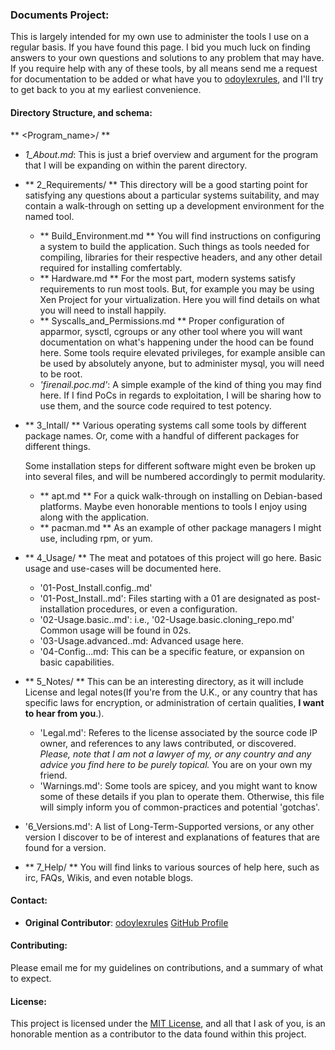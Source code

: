 ### Documents Project:
This is largely intended for my own use to administer the tools I use on a 
regular basis. If you have found this page. I bid you much luck on finding 
answers to your own questions and solutions to any problem that may have. 
If you require help with any of these tools, by all means send me a 
request for documentation to be added or what have you to [odoylexrules](mailto:mintopintohintodoo@gmail.com), 
and I'll try to get back to you at my earliest convenience.

#### Directory Structure, and schema:
** <Program_name>/ **
- *1_About.md*: This is just a brief overview and argument for the 
program that I will be expanding on within the parent directory.
- ** 2_Requirements/ **
  This directory will be a good starting point for satisfying any 
  questions about a particular systems suitability, and may contain 
  a walk-through on setting up a development environment for the named tool.
  - ** Build_Environment.md **
    You will find instructions on configuring a system to build the 
    application. Such things as tools needed for compiling, libraries for
    their respective headers, and any other detail required for installing 
    comfertably.
  - ** Hardware.md **
    For the most part, modern systems satisfy requirements to run most tools. 
    But, for example you may be using Xen Project for your virtualization. 
    Here you will find details on what you will need to install happily.
  - ** Syscalls_and_Permissions.md **
    Proper configuration of apparmor, sysctl, cgroups or any other tool 
    where you will want documentation on what's happening under the hood 
    can be found here. Some tools require elevated privileges, for example 
    ansible can be used by absolutely anyone, but to administer mysql, you 
    will need to be root.
  - *'firenail.poc.md'*: A simple example of the kind of thing you may find 
    here. If I find PoCs in regards to exploitation, I will be sharing how 
    to use them, and the source code required to test potency.
- ** 3_Intall/ **
  Various operating systems call some tools by different package names. Or, 
  come with a handful of different packages for different things.

  Some installation steps for different software might even be broken up 
  into several files, and will be numbered accordingly to permit modularity.
  - ** apt.md **
  For a quick walk-through on installing on Debian-based platforms. Maybe
  even honorable mentions to tools I enjoy using along with the application.
  - ** pacman.md **
  As an example of other package managers I might use, including rpm, or yum.
- ** 4_Usage/ **
  The meat and potatoes of this project will go here. Basic usage and use-cases 
  will be documented here.
  - '01-Post_Install.config.*<brief description>*.md'
  - '01-Post_Install.*<brief description>*.md': Files starting with a 01 are 
    designated as post-installation procedures, or even a configuration.
  - '02-Usage.basic.*<brief description>*.md': i.e.,
    '02-Usage.basic.cloning_repo.md' Common usage will be found in 02s.
  - '03-Usage.advanced.*<brief description>*.md: Advanced usage here.
  - '04-Config.*<use case>*.*<description>*.md: This can be a specific 
    feature, or expansion on basic capabilities.
- ** 5_Notes/ **
  This can be an interesting directory, as it will include License and 
  legal notes(If you're from the U.K., or any country that has specific 
  laws for encryption, or administration of certain qualities, **I want 
  to hear from you**.).
  - 'Legal.md': Referes to the license associated by the source code IP 
    owner, and references to any laws contributed, or discovered. *Please, 
    note that I am not a lawyer of my, or any country and any advice you 
    find here to be purely topical.* You are on your own my friend.
  - 'Warnings.md': Some tools are spicey, and you might want to know 
    some of these details if you plan to operate them. Otherwise, 
    this file will simply inform you of common-practices and 
    potential 'gotchas'.
- '6_Versions.md': A list of Long-Term-Supported versions, or any other 
  version I discover to be of interest and explanations of features 
  that are found for a version.
- ** 7_Help/ **
  You will find links to various sources of help here, such as irc, FAQs, 
  Wikis, and even notable blogs.

#### Contact:
 - **Original Contributor**: [odoylexrules](mailto:mintopintohintodoo@gmailcom)
  [GitHub Profile](https://github.com/odoylexrules)

#### Contributing:
Please email me for my guidelines on contributions, and a summary of what 
to expect.

#### License:
This project is licensed under the [MIT License](https://en.wikipedia.org/wiki/MIT_License), 
and all that I ask of you, is an honorable mention as a contributor to 
the data found within this project.
